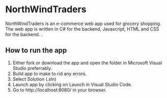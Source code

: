# NorthWindTraders
NorthWindTraders is an e-commerce web app used for grocery shopping. The web app is written in C# for the backend, Javascript, HTML and CSS for the backend.  .

## How to run the app
1. Either fork or download the app and open the folder in Microsoft Visual Studio preferrably.
2. Build app to make to rid any errors.
3. Select Solution (.sln)
2. Launch app by clicking on Launch in Visual Studio Code.
3. Go to http://localhost:8080/ in your browser.